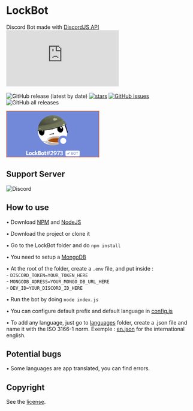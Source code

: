 # LockBot
Discord Bot made with [DiscordJS API](https://discord.js.org) ![discord.js](https://img.shields.io/github/package-json/dependency-version/LockBlock-dev/LockBot/discord.js)

![GitHub release (latest by date)](https://img.shields.io/github/v/release/LockBlock-dev/LockBot)
[![stars](https://img.shields.io/github/stars/LockBlock-dev/LockBot.svg)](https://github.com/LockBlock-dev/LockBot/stargazers)
[![GitHub issues](https://img.shields.io/github/issues/LockBlock-dev/LockBot)](https://github.com/LockBlock-dev/LockBot/issues)
![GitHub all releases](https://img.shields.io/github/downloads/LockBlock-dev/LockBot/total)

![Bot preview](/preview.png)


## Support Server

![Discord](https://img.shields.io/discord/819233068199837726?color=7289da&logo=discord&logoColor=white)


## How to use

• Download [NPM](https://www.npmjs.com/get-npm) and [NodeJS](https://nodejs.org)

• Download the project or clone it

• Go to the LockBot folder and do `npm install`

• You need to setup a [MongoDB](https://www.mongodb.com)

• At the root of the folder, create a `.env` file, and put inside :\
    - `DISCORD_TOKEN=YOUR_TOKEN_HERE`\
    - `MONGODB_ADRESS=YOUR_MONGO_DB_URL_HERE`\
    - `DEV_ID=YOUR_DISCORD_ID_HERE`

• Run the bot by doing `node index.js`

• You can configure default prefix and default language in [config.js](/config.js)

• To add any language, just go to [languages](/core/languages) folder, create a .json file and name it with the ISO 3166-1 norm. Exemple : [en.json](/core/languages/en.json) for the international english.


## Potential bugs

• Some languages are app translated, you can find errors.


## Copyright

See the [license](/LICENSE).
